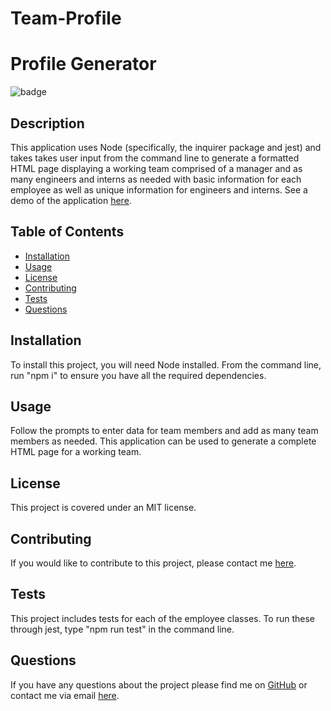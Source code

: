 # Team-Profile 


# Profile Generator
  ![badge](https://img.shields.io/badge/license-MIT-blue.svg)
  ## Description
  This application uses Node (specifically, the inquirer package and jest) and takes takes user input from the command line to generate a formatted HTML page displaying a working team comprised of a manager and as many engineers and interns as needed with basic information for each employee as well as unique information for engineers and interns. See a demo of the application <a href="https://drive.google.com/file/d/18gBvm22AZ8_fwQxL5SC8SVq1MedkqSqt/view">here</a>.

  ## Table of Contents
  * <a href="#installation">Installation</a>
  * <a href="#usage">Usage</a>
  * <a href="#license">License</a>
  * <a href="#contributing">Contributing</a>
  * <a href="#tests">Tests</a>
  * <a href="#questions">Questions</a>

  ## Installation
  To install this project, you will need Node installed. From the command line, run "npm i" to ensure you have all the required dependencies. 
  ## Usage
  Follow the prompts to enter data for team members and add as many team members as needed. This application can be used to generate a complete HTML page for a working team. 
  ## License
  This project is covered under an MIT license. 
  ## Contributing
  If you would like to contribute to this project, please contact me <a href="mailto: lily.langerud@gmail.com">here</a>.
  ## Tests 
  This project includes tests for each of the employee classes. To run these through jest, type "npm run test" in the command line.
  ## Questions
  If you have any questions about the project please find me on <a href= "https://github.com/llangerud">GitHub</a> or contact me via email <a href="mailto: lily.langerud@gmail.com">here</a>.